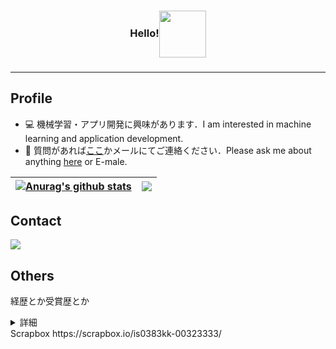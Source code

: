 <h3>
  <p align="center">Hello!<img align="center" src="https://pa1.narvii.com/6617/143a90ed417324ed052b981c2b7ee4878c8e1506_hq.gif" height="75px"/></p>
<h3/><hr/>

**Profile**
---  
- 💻 機械学習・アプリ開発に興味があります．I am interested in machine learning and application development.
- 💬 質問があれば[ここ](https://github.com/is0383kk/is0383kk/issues)かメールにてご連絡ください．Please ask me about anything [here](https://github.com/is0383kk/is0383kk/issues) or E-male.

| <a href="https://github.com/is0383kk/github-readme-stats"><img align="center" src="https://github-readme-stats.vercel.app/api?username=is0383kk&show_icons=true&include_all_commits=true&theme=radical&hide_border=true" alt="Anurag's github stats" /></a> | <a href="https://github.com/is0383kk/github-readme-stats"><img align="center" src="https://github-readme-stats.vercel.app/api/top-langs/?username=is0383kk&layout=compact&theme=radical&hide_border=true" /></a> |
| ------------- | ------------- |

**Contact**  
---  
<a href="mailto:is0383kk@gmail.com"  target="_blank"><img src="https://img.shields.io/badge/Gmail-D14836?style=for-the-badge&logo=gmail&logoColor=white" target="_blank"></a>
</div>

**Others**  
---  

経歴とか受賞歴とか  
<details><summary>詳細</summary><blockquote>
<details><summary>経歴</summary><blockquote>
  <div align="left">
    
    立命館大学情報理工学部知能情報学科卒業 学士（工学）2016/4 ~ 2020/3
    立命館大学大学院情報理工学研究科人間情報科学コース 博士課程前期修了 修士（工学）2020/4 ~ 2022/3
  </div>
</blockquote></details>
<details><summary>大会受賞歴</summary><blockquote>
  <div align="left">
    
    Robocup2018 @Home Education League 岐阜・大垣大会 3位入賞：Ri-one
    Robocup2018 @Home Education League カナダ・モントリオール大会 3位入賞：Ri-one
    経済産業省主催World Robot Summit2018 Partner Robot Challenge Virtual Space 3位入賞：eR@sers  
    経済産業省主催World Robot Summit2018 Partner Robot Challenge Real Space 準優勝：OIT Challenger and Duckers
    Robocup2019 @Home Education League 新潟・長岡大会 3位入賞：Ri-one
  </div>
</blockquote></details>

</blockquote></details>
Scrapbox  
https://scrapbox.io/is0383kk-00323333/
